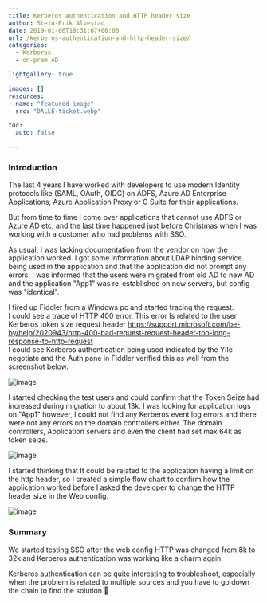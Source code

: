 ```yaml
---
title: Kerberos authentication and HTTP header size
author: Stein-Erik Alvestad
date: 2019-01-06T18:31:07+00:00
url: /kerberos-authentication-and-http-header-size/
categories:
  - Kerberos
  - on-prem AD

lightgallery: true

images: []
resources:
- name: "featured-image"
  src: "DALLE-ticket.webp"

toc:
  auto: false

---
```


### Introduction

The last 4 years I have worked with developers to use modern Identity protocols like (SAML, OAuth, OIDC) on ADFS, Azure AD Enterprise Applications, Azure Application Proxy or G Suite for their applications.

But from time to time I come over applications that cannot use ADFS or Azure AD etc, and the last time happened just before Christmas when I was working with a customer who had problems with SSO.  

As usual, I was lacking documentation from the vendor on how the application worked. I got some information about LDAP binding service being used in the application and that the application did not prompt any errors. I was informed that the users were migrated from old AD to new AD and the application "App1" was re-established on new servers, but config was "identical".

I fired up Fiddler from a Windows pc and started tracing the request.  
I could see a trace of HTTP 400 error. This error Is related to the user Kerberos token size request header <https://support.microsoft.com/be-by/help/2020943/http-400-bad-request-request-header-too-long-response-to-http-request>  
I could see Kerberos authentication being used indicated by the YIIe negotiate and the Auth pane in Fiddler verified this as well from the screenshot below.

![image](/wp-content/uploads/2019/01/400_error_fiddler.png)


I started checking the test users and could confirm that the Token Seize had increased during migration to about 13k. I was looking for application logs on "App1" however, I could not find any Kerberos event log errors and there were not any errors on the domain controllers either. The domain controllers, Application servers and even the client had set max 64k as token seize.

![image](/wp-content/uploads/2019/01/kerberos-registry.png)

I started thinking that It could be related to the application having a limit on the http header, so I created a simple flow chart to confirm how the application worked before I asked the developer to change the HTTP header size in the Web config.

![image](/wp-content/uploads/2019/01/Kerberos400error.png)

### Summary

We started testing SSO after the web config HTTP was changed from 8k to 32k and Kerberos authentication was working like a charm again.  
  
Kerberos authentication can be quite interesting to troubleshoot, especially when the problem is related to multiple sources and you have to go down the chain to find the solution 🙂